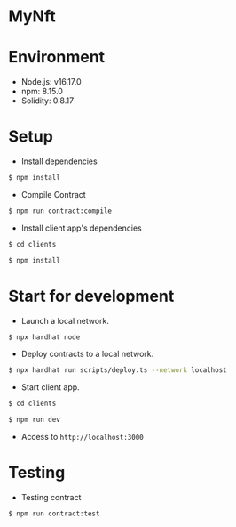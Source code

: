 # MyNft
# Environment
- Node.js: v16.17.0
- npm: 8.15.0
- Solidity: 0.8.17

# Setup

- Install dependencies

```sh
$ npm install
```

- Compile Contract

```sh
$ npm run contract:compile
```

- Install client app's dependencies

```sh
$ cd clients

$ npm install
```

# Start for development
- Launch a local network.

```sh
$ npx hardhat node
```

- Deploy contracts to a local network.

```sh
$ npx hardhat run scripts/deploy.ts --network localhost
```

- Start client app.

```sh
$ cd clients

$ npm run dev
```

- Access to `http://localhost:3000`

# Testing
- Testing contract

```sh
$ npm run contract:test
```
